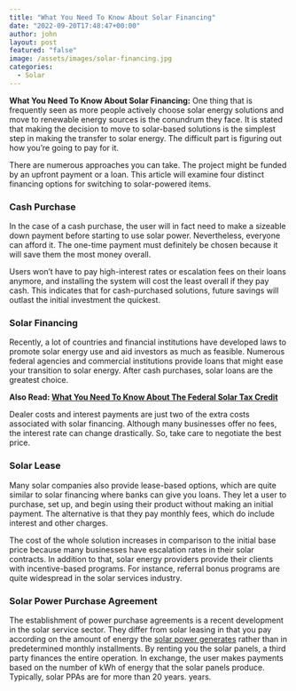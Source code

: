 ```yaml
---
title: "What You Need To Know About Solar Financing"
date: "2022-09-20T17:48:47+00:00"
author: john
layout: post
featured: "false"
image: /assets/images/solar-financing.jpg
categories:
  - Solar
---
```


**What You Need To Know About Solar Financing:** One thing that is frequently seen as more people actively choose solar energy solutions and move to renewable energy sources is the conundrum they face. It is stated that making the decision to move to solar-based solutions is the simplest step in making the transfer to solar energy. The difficult part is figuring out how you’re going to pay for it.

There are numerous approaches you can take. The project might be funded by an upfront payment or a loan. This article will examine four distinct financing options for switching to solar-powered items.

### **Cash Purchase**

In the case of a cash purchase, the user will in fact need to make a sizeable down payment before starting to use solar power. Nevertheless, everyone can afford it. The one-time payment must definitely be chosen because it will save them the most money overall.

Users won’t have to pay high-interest rates or escalation fees on their loans anymore, and installing the system will cost the least overall if they pay cash. This indicates that for cash-purchased solutions, future savings will outlast the initial investment the quickest.

### **Solar Financing**

Recently, a lot of countries and financial institutions have developed laws to promote solar energy use and aid investors as much as feasible. Numerous federal agencies and commercial institutions provide loans that might ease your transition to solar energy. After cash purchases, solar loans are the greatest choice.

**Also Read: [What You Need To Know About The Federal Solar Tax Credit](/what-you-need-to-know-about-the-federal-solar-tax-credit/)**

Dealer costs and interest payments are just two of the extra costs associated with solar financing. Although many businesses offer no fees, the interest rate can change drastically. So, take care to negotiate the best price.

### **Solar Lease**

Many solar companies also provide lease-based options, which are quite similar to solar financing where banks can give you loans. They let a user to purchase, set up, and begin using their product without making an initial payment. The alternative is that they pay monthly fees, which do include interest and other charges.

The cost of the whole solution increases in comparison to the initial base price because many businesses have escalation rates in their solar contracts. In addition to that, solar energy providers provide their clients with incentive-based programs. For instance, referral bonus programs are quite widespread in the solar services industry.

### **Solar Power Purchase Agreement**

The establishment of power purchase agreements is a recent development in the solar service sector. They differ from solar leasing in that you pay according on the amount of energy the [solar power generates](/solar-guide-how-much-power-does-a-tv-consume/) rather than in predetermined monthly installments. By renting you the solar panels, a third party finances the entire operation. In exchange, the user makes payments based on the number of kWh of energy that the solar panels produce. Typically, solar PPAs are for more than 20 years. years.
